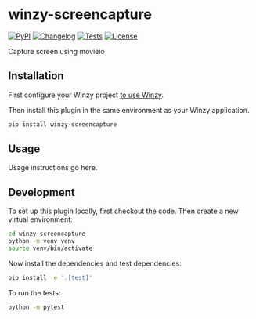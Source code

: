 # winzy-screencapture

[![PyPI](https://img.shields.io/pypi/v/winzy-screencapture.svg)](https://pypi.org/project/winzy-screencapture/)
[![Changelog](https://img.shields.io/github/v/release/sukhbinder/winzy-screencapture?include_prereleases&label=changelog)](https://github.com/sukhbinder/winzy-screencapture/releases)
[![Tests](https://github.com/sukhbinder/winzy-screencapture/workflows/Test/badge.svg)](https://github.com/sukhbinder/winzy-screencapture/actions?query=workflow%3ATest)
[![License](https://img.shields.io/badge/license-Apache%202.0-blue.svg)](https://github.com/sukhbinder/winzy-screencapture/blob/main/LICENSE)

Capture screen using movieio

## Installation

First configure your Winzy project [to use Winzy](https://github.com/sukhbinder/winzy).

Then install this plugin in the same environment as your Winzy application.
```bash
pip install winzy-screencapture
```
## Usage

Usage instructions go here.

## Development

To set up this plugin locally, first checkout the code. Then create a new virtual environment:
```bash
cd winzy-screencapture
python -m venv venv
source venv/bin/activate
```
Now install the dependencies and test dependencies:
```bash
pip install -e '.[test]'
```
To run the tests:
```bash
python -m pytest
```
